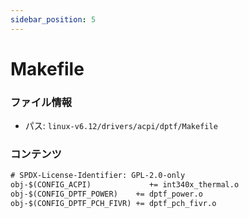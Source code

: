 ```yaml
---
sidebar_position: 5
---
```

# Makefile

### ファイル情報

- パス: `linux-v6.12/drivers/acpi/dptf/Makefile`

### コンテンツ

```txt
# SPDX-License-Identifier: GPL-2.0-only
obj-$(CONFIG_ACPI)             += int340x_thermal.o
obj-$(CONFIG_DPTF_POWER)	+= dptf_power.o
obj-$(CONFIG_DPTF_PCH_FIVR)	+= dptf_pch_fivr.o

```
